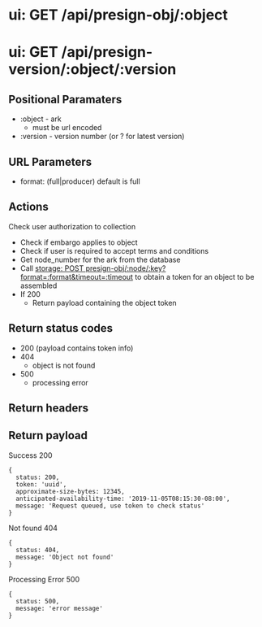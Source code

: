 # ui: GET /api/presign-obj/:object
# ui: GET /api/presign-version/:object/:version

## Positional Paramaters
- :object - ark
  - must be url encoded
- :version - version number (or ? for latest version)

## URL Parameters
- format: (full|producer) default is full

## Actions

Check user authorization to collection
- Check if embargo applies to object
- Check if user is required to accept terms and conditions
- Get node_number for the ark from the database
- Call [storage: POST presign-obj/:node/:key?format=:format&timeout=:timeout](../storage/presign-obj.md) to obtain a token for an object to be assembled
- If 200
  - Return payload containing the object token

## Return status codes
- 200 (payload contains token info)
- 404
  - object is not found
- 500
  - processing error

## Return headers

## Return payload

Success 200
```
{
  status: 200,
  token: 'uuid',
  approximate-size-bytes: 12345,
  anticipated-availability-time: '2019-11-05T08:15:30-08:00',
  message: 'Request queued, use token to check status'
}
```

Not found 404
```
{
  status: 404,
  message: 'Object not found'
}
```

Processing Error 500
```
{
  status: 500,
  message: 'error message'
}
```
